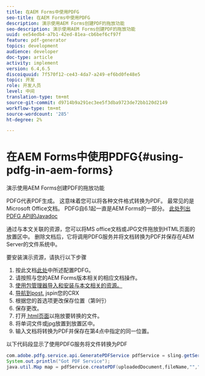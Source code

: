 ```yaml
---
title: 在AEM Forms中使用PDFG
seo-title: 在AEM Forms中使用PDFG
description: 演示使用AEM Forms创建PDF的拖放功能
seo-description: 演示使用AEM Forms创建PDF的拖放功能
uuid: ee54edb4-a7b1-42ed-81ea-cb6bef6cf97f
feature: pdf-generator
topics: development
audience: developer
doc-type: article
activity: implement
version: 6.4,6.5
discoiquuid: 7f570f12-ce43-4da7-a249-ef6bd0fe48e5
topic: 开发
role: 开发人员
level: 中间
translation-type: tm+mt
source-git-commit: d9714b9a291ec3ee5f3dba9723de72bb120d2149
workflow-type: tm+mt
source-wordcount: '285'
ht-degree: 2%

---
```



# 在AEM Forms中使用PDFG{#using-pdfg-in-aem-forms}

演示使用AEM Forms创建PDF的拖放功能

PDFG代表PDF生成。 这意味着您可以将各种文件格式转换为PDF。 最常见的是Microsoft Office文档。 PDFG自6.1起一直是AEM Forms的一部分。
[此处列出PDFG API的Javadoc](https://helpx.adobe.com/experience-manager/6-3/forms/using/aem-document-services-programmatically.html#PDFGeneratorService)

通过与本文关联的资源，您可以将MS office文档或JPG文件拖放到HTML页面的放置区中。 删除文档后，它将调用PDFG服务并将文档转换为PDF并保存在AEM Server的文件系统中。

要安装演示资源，请执行以下步骤

1. 按此文档[此处](https://helpx.adobe.com/cn/experience-manager/6-4/forms/using/install-configure-pdf-generator.html)中所述配置PDFG。
1. 请按照与您的AEM Forms版本相关的相应文档操作。
1. [使用包管理器导入和安装与本文相关的资源。](assets/createpdfgdemov2.zip)
1. [导航到post.](http://localhost:4502/apps/AemFormsSamples/components/createPDF/POST.jsp) jspin您的CRX
1. 根据您的首选项更改保存位置（第9行）
1. 保存更改。
1. 打开[ html页面](http://localhost:4502/content/DocumentServices/CreatePDFG.html)以拖放要转换的文件。
1. 将单词文件或jpg放置到放置区中。
1. 输入文档将转换为PDF并保存在第4点中指定的同一位置。

以下代码段显示了使用PDFG服务将文件转换为PDF

```java
com.adobe.pdfg.service.api.GeneratePDFService pdfService = sling.getService(com.adobe.pdfg.service.api.GeneratePDFService.class);
System.out.println("Got PDF Service");
java.util.Map map = pdfService.createPDF(uploadedDocument,fileName,"","Standard","No Security", null, null);
```

